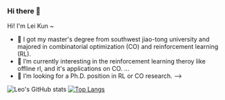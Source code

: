 ### Hi there 👋


Hi! I'm Lei Kun ~ 

- 🔭 I got my master's degree from southwest jiao-tong university and majored in combinatorial optimization (CO) and reinforcement learning (RL).
- 🌱 I’m currently interesting in the reinforcement learning theroy like offline rl, and it's applications on CO. ...
- 👯 I’m looking for a Ph.D. position in RL or CO research. 
-->

![Leo's GitHub stats](https://github-readme-stats.vercel.app/api?username=leikun-starting&show_icons=true&theme=dracula)
[![Top Langs](https://github-readme-stats.vercel.app/api/top-langs/?username=leikun-starting&layout=compact&theme=dracula)](https://github.com/anuraghazra/github-readme-stats)
